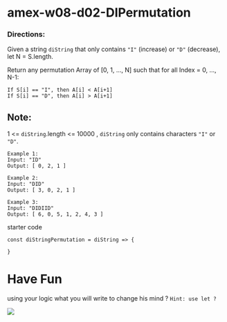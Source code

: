 # amex-w08-d02-DIPermutation


### Directions:
Given a string `diString` that only contains `"I"` (increase) or `"D"` (decrease), let N = S.length.

Return any permutation Array of [0, 1, ..., N] such that for all Index = 0, ..., N-1:


```
If S[i] == "I", then A[i] < A[i+1]
If S[i] == "D", then A[i] > A[i+1]
```
 
## Note:

1 <= `diString`.length <= 10000 , `diString` only contains characters `"I"` or `"D"`.


```
Example 1:
Input: "ID"
Output: [ 0, 2, 1 ]
```

```
Example 2:
Input: "DID"
Output: [ 3, 0, 2, 1 ]
```
```
Example 3:
Input: "DIDIID"
Output: [ 6, 0, 5, 1, 2, 4, 3 ]
```

starter code 

```
const diStringPermutation = diString => {
  
}
```
# Have Fun 

using your logic what you will write to change his mind ?
`Hint: use let ? `

![](https://pics.me.me/array-start-at1-change-my-mind-com-change-my-mind-32076053.png)



